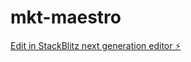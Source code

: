 # mkt-maestro

[Edit in StackBlitz next generation editor ⚡️](https://stackblitz.com/~/github.com/jacinth91/mkt-maestro)